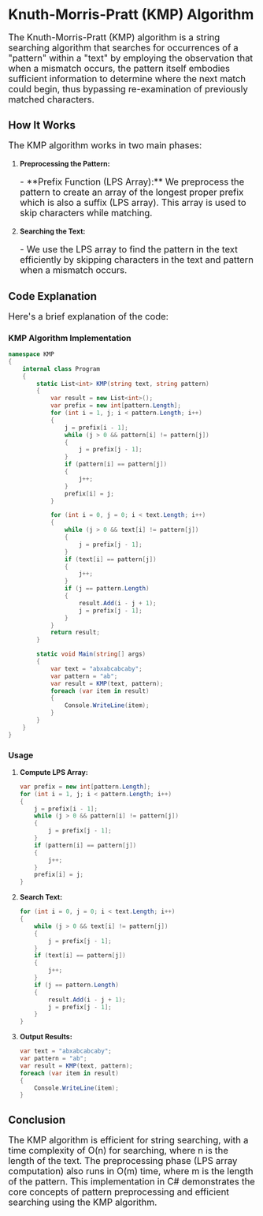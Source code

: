 
# Knuth-Morris-Pratt (KMP) Algorithm

<p style="font-size:18px;">
The Knuth-Morris-Pratt (KMP) algorithm is a string searching algorithm that searches for occurrences of a "pattern" within a "text" by employing the observation that when a mismatch occurs, the pattern itself embodies sufficient information to determine where the next match could begin, thus bypassing re-examination of previously matched characters.
</p>

## How It Works

<p style="font-size:18px;">
The KMP algorithm works in two main phases:
</p>

1. **Preprocessing the Pattern:**
    <p style="font-size:18px;">
    - **Prefix Function (LPS Array):** We preprocess the pattern to create an array of the longest proper prefix which is also a suffix (LPS array). This array is used to skip characters while matching.
    </p>

2. **Searching the Text:**
    <p style="font-size:18px;">
    - We use the LPS array to find the pattern in the text efficiently by skipping characters in the text and pattern when a mismatch occurs.
    </p>

## Code Explanation

<p style="font-size:18px;">
Here's a brief explanation of the code:
</p>

### KMP Algorithm Implementation

```csharp
namespace KMP
{
    internal class Program
    {
        static List<int> KMP(string text, string pattern)
        {
            var result = new List<int>();
            var prefix = new int[pattern.Length];
            for (int i = 1, j; i < pattern.Length; i++)
            {
                j = prefix[i - 1];
                while (j > 0 && pattern[i] != pattern[j])
                {
                    j = prefix[j - 1];
                }
                if (pattern[i] == pattern[j])
                {
                    j++;
                }
                prefix[i] = j;
            }

            for (int i = 0, j = 0; i < text.Length; i++)
            {
                while (j > 0 && text[i] != pattern[j])
                {
                    j = prefix[j - 1];
                }
                if (text[i] == pattern[j])
                {
                    j++;
                }
                if (j == pattern.Length)
                {
                    result.Add(i - j + 1);
                    j = prefix[j - 1];
                }
            }
            return result;
        }

        static void Main(string[] args)
        {
            var text = "abxabcabcaby";
            var pattern = "ab";
            var result = KMP(text, pattern);
            foreach (var item in result)
            {
                Console.WriteLine(item);
            }
        }
    }
}
```

### Usage

1. **Compute LPS Array:**
    ```csharp
    var prefix = new int[pattern.Length];
    for (int i = 1, j; i < pattern.Length; i++)
    {
        j = prefix[i - 1];
        while (j > 0 && pattern[i] != pattern[j])
        {
            j = prefix[j - 1];
        }
        if (pattern[i] == pattern[j])
        {
            j++;
        }
        prefix[i] = j;
    }
    ```

2. **Search Text:**
    ```csharp
    for (int i = 0, j = 0; i < text.Length; i++)
    {
        while (j > 0 && text[i] != pattern[j])
        {
            j = prefix[j - 1];
        }
        if (text[i] == pattern[j])
        {
            j++;
        }
        if (j == pattern.Length)
        {
            result.Add(i - j + 1);
            j = prefix[j - 1];
        }
    }
    ```

3. **Output Results:**
    ```csharp
    var text = "abxabcabcaby";
    var pattern = "ab";
    var result = KMP(text, pattern);
    foreach (var item in result)
    {
        Console.WriteLine(item);
    }
    ```

## Conclusion

<p style="font-size:18px;">
The KMP algorithm is efficient for string searching, with a time complexity of O(n) for searching, where n is the length of the text. The preprocessing phase (LPS array computation) also runs in O(m) time, where m is the length of the pattern. This implementation in C# demonstrates the core concepts of pattern preprocessing and efficient searching using the KMP algorithm.
</p>

